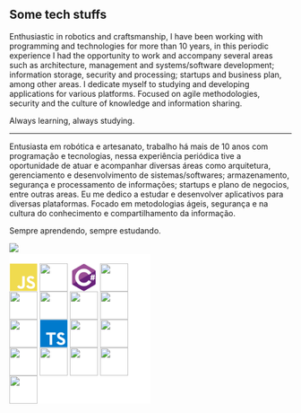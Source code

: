 ## Some tech stuffs
<div>
 <p>
 Enthusiastic in robotics and craftsmanship, I have been working with programming and technologies for more than 10 years, in this periodic experience I had the opportunity to work and accompany several areas such as architecture, management and systems/software development; information storage, security and processing; startups and business plan, among other areas. I dedicate myself to studying and developing applications for various platforms. Focused on agile methodologies, security and the culture of knowledge and information sharing.

Always learning, always studying.
  
------------------------------------------------------------------------------------------------------------------------------------
Entusiasta em robótica e artesanato, trabalho há mais de 10 anos com programação e tecnologias, nessa experiência periódica tive a oportunidade de atuar e acompanhar diversas áreas como arquitetura, gerenciamento e desenvolvimento de sistemas/softwares; armazenamento, segurança e processamento de informações; startups e plano de negocios, entre outras areas. Eu me dedico a estudar e desenvolver aplicativos para diversas plataformas. Focado em metodologias ágeis, segurança e na cultura do conhecimento e compartilhamento da informação. 

Sempre aprendendo, sempre estudando.
 </p>
</div>
 <div style="width: 50%;">
  <a href="https://github.com/bennotti">
    <img height="180em" src="https://github-readme-stats.vercel.app/api/top-langs/?username=bennotti&layout=compact&langs_count=7&theme=dark"/>
  </a>
</div>
<div style="width: 50%;display: inline_block; background: #fff" ><br/>
  <img align="center" height="50" width="50" src="https://raw.githubusercontent.com/devicons/devicon/master/icons/javascript/javascript-plain.svg">
  <img align="center" height="50" width="50" src="https://cdn.jsdelivr.net/gh/devicons/devicon/icons/vuejs/vuejs-original.svg">
  <img align="center" height="50" width="50" src="https://raw.githubusercontent.com/devicons/devicon/master/icons/csharp/csharp-original.svg">
  <img align="center" height="50" width="50" src="https://cdn.jsdelivr.net/gh/devicons/devicon/icons/dotnetcore/dotnetcore-original.svg">
  <img align="center" height="50" width="50" src="https://cdn.jsdelivr.net/gh/devicons/devicon/icons/vscode/vscode-original.svg">
  <img align="center" height="50" width="50" src="https://cdn.jsdelivr.net/gh/devicons/devicon/icons/visualstudio/visualstudio-plain.svg">
  <img align="center" height="50" width="50" src="https://cdn.jsdelivr.net/gh/devicons/devicon/icons/dart/dart-original.svg">
  <img align="center" height="50" width="50" src="https://cdn.jsdelivr.net/gh/devicons/devicon/icons/flutter/flutter-original.svg">
  <img align="center" height="50" width="50" src="https://cdn.jsdelivr.net/gh/devicons/devicon/icons/docker/docker-original.svg">
  <img align="center" height="50" width="50" src="https://raw.githubusercontent.com/devicons/devicon/master/icons/typescript/typescript-plain.svg">
  <img align="center" height="50" width="50" src="https://cdn.jsdelivr.net/gh/devicons/devicon/icons/react/react-original.svg">
  <img align="center" height="50" width="50" src="https://cdn.jsdelivr.net/gh/devicons/devicon/icons/redis/redis-original.svg">
  <img align="center" height="50" width="50" src="https://cdn.jsdelivr.net/gh/devicons/devicon/icons/git/git-original.svg">
  <img align="center" height="50" width="50" src="https://cdn.jsdelivr.net/gh/devicons/devicon/icons/jenkins/jenkins-original.svg">
  <img align="center" height="50" width="50" src="https://cdn.jsdelivr.net/gh/devicons/devicon/icons/arduino/arduino-original-wordmark.svg">
  <img align="center" height="50" width="50" src="https://cdn.jsdelivr.net/gh/devicons/devicon/icons/raspberrypi/raspberrypi-original.svg">
  <img align="center" height="50" width="50" src="https://cdn.jsdelivr.net/gh/devicons/devicon/icons/unity/unity-original.svg" />
</div>
